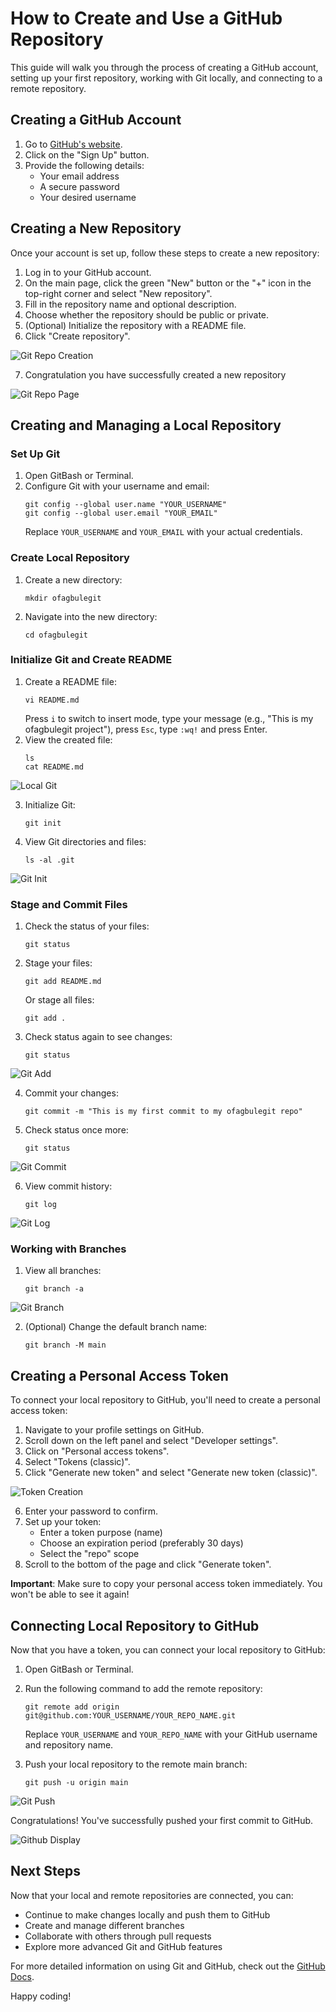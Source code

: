 # How to Create and Use a GitHub Repository

This guide will walk you through the process of creating a GitHub account, setting up your first repository, working with Git locally, and connecting to a remote repository.

## Creating a GitHub Account

1. Go to [GitHub's website](https://github.com).
2. Click on the "Sign Up" button.
3. Provide the following details:
   - Your email address
   - A secure password
   - Your desired username

## Creating a New Repository

Once your account is set up, follow these steps to create a new repository:

1. Log in to your GitHub account.
2. On the main page, click the green "New" button or the "+" icon in the top-right corner and select "New repository".
3. Fill in the repository name and optional description.
4. Choose whether the repository should be public or private.
5. (Optional) Initialize the repository with a README file.
6. Click "Create repository".

![Git Repo Creation](imgs/1.git_repo_create.png)

7. Congratulation you have successfully created a new repository

![Git Repo Page](imgs/2.git_repo_page.png)

## Creating and Managing a Local Repository

### Set Up Git

1. Open GitBash or Terminal.
2. Configure Git with your username and email:
   ```
   git config --global user.name "YOUR_USERNAME"
   git config --global user.email "YOUR_EMAIL"
   ```
   Replace `YOUR_USERNAME` and `YOUR_EMAIL` with your actual credentials.

### Create Local Repository

1. Create a new directory:
   ```
   mkdir ofagbulegit
   ```
2. Navigate into the new directory:
   ```
   cd ofagbulegit
   ```

### Initialize Git and Create README

1. Create a README file:
   ```
   vi README.md
   ```
   Press `i` to switch to insert mode, type your message (e.g., "This is my ofagbulegit project"), press `Esc`, type `:wq!` and press Enter.
2. View the created file:
   ```
   ls
   cat README.md
   ```

![Local Git](imgs/3.local_git.png)

3. Initialize Git:
   ```
   git init
   ```
4. View Git directories and files:
   ```
   ls -al .git
   ```

![Git Init](imgs/4.git_init.png)

### Stage and Commit Files

1. Check the status of your files:
   ```
   git status
   ```
2. Stage your files:
   ```
   git add README.md
   ```
   Or stage all files:
   ```
   git add .
   ```
3. Check status again to see changes:
   ```
   git status
   ```

![Git Add](imgs/5.git_add.png)

4. Commit your changes:
   ```
   git commit -m "This is my first commit to my ofagbulegit repo"
   ```
5. Check status once more:
   ```
   git status
   ```

![Git Commit](imgs/7.git_commit.png)

6. View commit history:
   ```
   git log
   ```

![Git Log](imgs/6.git_log.png)

### Working with Branches

1. View all branches:
   ```
   git branch -a
   ```

![Git Branch](imgs/8.git_branch.png)

2. (Optional) Change the default branch name:
   ```
   git branch -M main
   ```

## Creating a Personal Access Token

To connect your local repository to GitHub, you'll need to create a personal access token:

1. Navigate to your profile settings on GitHub.
2. Scroll down on the left panel and select "Developer settings".
3. Click on "Personal access tokens".
4. Select "Tokens (classic)".
5. Click "Generate new token" and select "Generate new token (classic)".

![Token Creation](imgs/9.token_create.png)

6. Enter your password to confirm.
7. Set up your token:
   - Enter a token purpose (name)
   - Choose an expiration period (preferably 30 days)
   - Select the "repo" scope
8. Scroll to the bottom of the page and click "Generate token".

**Important**: Make sure to copy your personal access token immediately. You won't be able to see it again!

## Connecting Local Repository to GitHub

Now that you have a token, you can connect your local repository to GitHub:

1. Open GitBash or Terminal.
2. Run the following command to add the remote repository:
   ```
   git remote add origin git@github.com:YOUR_USERNAME/YOUR_REPO_NAME.git
   ```
   Replace `YOUR_USERNAME` and `YOUR_REPO_NAME` with your GitHub username and repository name.

3. Push your local repository to the remote main branch:
   ```
   git push -u origin main
   ```

![Git Push](imgs/10.git_push.png)

Congratulations! You've successfully pushed your first commit to GitHub.

![Github Display](imgs/11.git_display.png)

## Next Steps

Now that your local and remote repositories are connected, you can:

- Continue to make changes locally and push them to GitHub
- Create and manage different branches
- Collaborate with others through pull requests
- Explore more advanced Git and GitHub features

For more detailed information on using Git and GitHub, check out the [GitHub Docs](https://docs.github.com/en).

Happy coding!